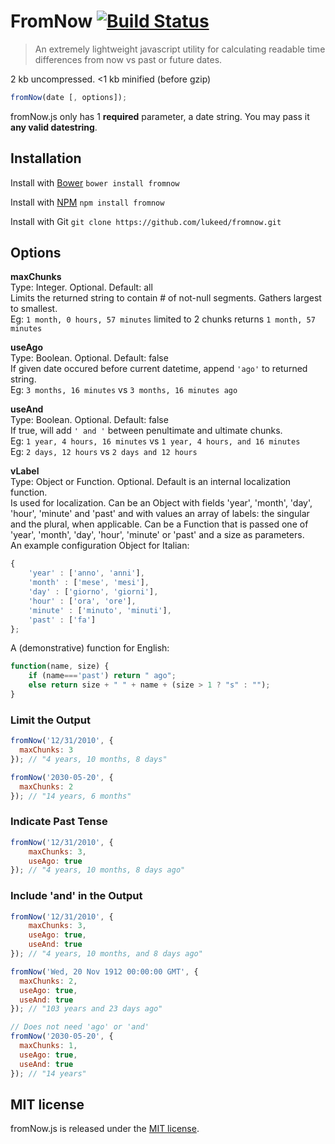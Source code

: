# FromNow [![Build Status](https://travis-ci.org/lukeed/fromNow.svg?branch=master)](https://travis-ci.org/lukeed/fromNow)

> An extremely lightweight javascript utility for calculating readable time differences from now vs past or future dates.

2 kb uncompressed. <1 kb minified (before gzip)

```javascript
fromNow(date [, options]);
```

fromNow.js only has 1 **required** parameter, a date string. You may pass it **any valid datestring**.

## Installation

Install with [Bower](http://bower.io) `bower install fromnow`

Install with [NPM](http://nodejs.org/) `npm install fromnow`

Install with Git `git clone https://github.com/lukeed/fromnow.git`

## Options

**maxChunks**<br>
Type: Integer. Optional. Default: all<br>
Limits the returned string to contain # of not-null segments. Gathers largest to smallest.<br>
Eg: `1 month, 0 hours, 57 minutes` limited to 2 chunks returns `1 month, 57 minutes`

**useAgo**<br>
Type: Boolean. Optional. Default: false<br>
If given date occured before current datetime, append `'ago'` to returned string.<br>
Eg: `3 months, 16 minutes` vs `3 months, 16 minutes ago`

**useAnd**<br>
Type: Boolean. Optional. Default: false<br>
If true, will add `' and '` between penultimate and ultimate chunks.<br>
Eg: `1 year, 4 hours, 16 minutes` vs `1 year, 4 hours, and 16 minutes`<br>
Eg: `2 days, 12 hours` vs `2 days and 12 hours`<br>

**vLabel**<br>
Type: Object or Function. Optional. Default is an internal localization function.<br>
Is used for localization. Can be an Object with fields 'year', 'month', 'day', 'hour', 'minute' and 'past' and with values an array of labels: the singular and the plural, when applicable. Can be a Function that is passed one of 'year', 'month', 'day', 'hour', 'minute' or 'past' and a size as parameters.<br>
An example configuration Object for Italian:
``` js
{
	'year' : ['anno', 'anni'],
	'month' : ['mese', 'mesi'],
	'day' : ['giorno', 'giorni'],
	'hour' : ['ora', 'ore'],
	'minute' : ['minuto', 'minuti'],
	'past' : ['fa']
};
```
A (demonstrative) function for English:
``` js
function(name, size) {
	if (name==='past') return " ago";
	else return size + " " + name + (size > 1 ? "s" : "");
}
```


### Limit the Output
```javascript
fromNow('12/31/2010', {
  maxChunks: 3
}); // "4 years, 10 months, 8 days"

fromNow('2030-05-20', {
  maxChunks: 2
}); // "14 years, 6 months"
```

### Indicate Past Tense
```javascript
fromNow('12/31/2010', {
	maxChunks: 3,
	useAgo: true
}); // "4 years, 10 months, 8 days ago"
```

### Include 'and' in the Output
```javascript
fromNow('12/31/2010', {
	maxChunks: 3,
	useAgo: true,
	useAnd: true
}); // "4 years, 10 months, and 8 days ago"

fromNow('Wed, 20 Nov 1912 00:00:00 GMT', {
  maxChunks: 2,
  useAgo: true,
  useAnd: true
}); // "103 years and 23 days ago"

// Does not need 'ago' or 'and'
fromNow('2030-05-20', {
  maxChunks: 1,
  useAgo: true,
  useAnd: true
}); // "14 years"
```


## MIT license

fromNow.js is released under the [MIT license](http://lukeed.mit-license.org).
